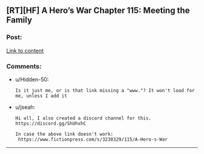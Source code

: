 ## [RT][HF] A Hero’s War Chapter 115: Meeting the Family

### Post:

[Link to content](https://fictionpress.com/s/3238329/115/A-Hero-s-War)

### Comments:

- u/Hidden-50:
  ```
  Is it just me, or is that link missing a "www."? It won't load for me, unless I add it
  ```

- u/jseah:
  ```
  Hi all, I also created a discord channel for this.  
  https://discord.gg/ShUhxhC

  In case the above link doesn't work:
   https://www.fictionpress.com/s/3238329/115/A-Hero-s-War
  ```

---

